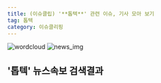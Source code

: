 ```yaml
---
title: (이슈클립) '**톱텍**' 관련 이슈, 기사 모아 보기
tag: 톱텍
category: 이슈클리핑
---
```

![wordcloud](https://s3.ap-northeast-2.amazonaws.com/lyrics101-wordcloud/2018-09-17-1537146778.png)
![news_img](https://user-images.githubusercontent.com/42597476/44507050-1206f400-a6e4-11e8-8d98-7ffbfebb353f.png)
## **'**톱텍**'** 뉴스속보 검색결과

